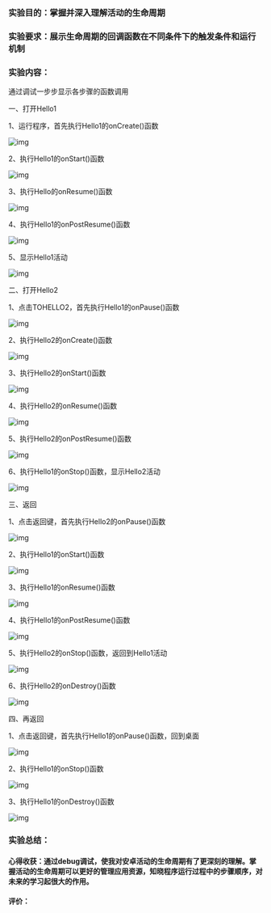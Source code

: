 ### 实验目的：掌握并深入理解活动的生命周期

### 实验要求：展示生命周期的回调函数在不同条件下的触发条件和运行机制

### 实验内容：

通过调试一步步显示各步骤的函数调用

一、打开Hello1

1、运行程序，首先执行Hello1的onCreate()函数

![img](实验报告2.assets/wps21.jpg) 

2、执行Hello1的onStart()函数

![img](实验报告2.assets/wps22.jpg) 

3、执行Hello的onResume()函数

![img](实验报告2.assets/wps23.jpg) 

4、执行Hello1的onPostResume()函数

![img](实验报告2.assets/wps24.jpg) 

5、显示Hello1活动

![img](实验报告2.assets/wps25.jpg) 

二、打开Hello2

1、点击TOHELLO2，首先执行Hello1的onPause()函数

![img](实验报告2.assets/wps26.jpg) 

2、执行Hello2的onCreate()函数

![img](实验报告2.assets/wps27.jpg) 

3、执行Hello2的onStart()函数

![img](实验报告2.assets/wps28.jpg) 

4、执行Hello2的onResume()函数

![img](实验报告2.assets/wps29.jpg) 

5、执行Hello2的onPostResume()函数

![img](实验报告2.assets/wps30.jpg) 

6、执行Hello1的onStop()函数，显示Hello2活动

![img](实验报告2.assets/wps31.jpg) 

三、返回

1、点击返回键，首先执行Hello2的onPause()函数

![img](实验报告2.assets/wps32.jpg) 

2、执行Hello1的onStart()函数

![img](实验报告2.assets/wps33.jpg) 

3、执行Hello1的onResume()函数

![img](实验报告2.assets/wps34.jpg) 

4、执行Hello1的onPostResume()函数

![img](实验报告2.assets/wps35.jpg) 

5、执行Hello2的onStop()函数，返回到Hello1活动

![img](实验报告2.assets/wps36.jpg) 

6、执行Hello2的onDestroy()函数

![img](实验报告2.assets/wps37.jpg) 

四、再返回

1、点击返回键，首先执行Hello1的onPause()函数，回到桌面

![img](实验报告2.assets/wps38.jpg) 

2、执行Hello1的onStop()函数

![img](实验报告2.assets/wps39.jpg) 

3、执行Hello1的onDestroy()函数

![img](实验报告2.assets/wps40.jpg) 

### 实验总结：

#### 心得收获：通过debug调试，使我对安卓活动的生命周期有了更深刻的理解。掌握活动的生命周期可以更好的管理应用资源，知晓程序运行过程中的步骤顺序，对未来的学习起很大的作用。

#### 评价：